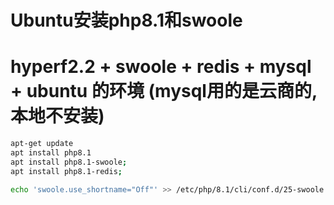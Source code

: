 # Ubuntu安装php8.1和swoole


# hyperf2.2 + swoole + redis + mysql + ubuntu 的环境 (mysql用的是云商的, 本地不安装)
```bash
apt-get update
apt install php8.1
apt install php8.1-swoole;
apt install php8.1-redis;

echo 'swoole.use_shortname="Off"' >> /etc/php/8.1/cli/conf.d/25-swoole.ini; # 这个是hyperf需要的设置
```
